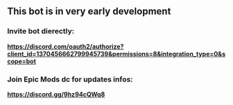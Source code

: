 ## This bot is in very early development

### Invite bot dierectly:
**https://discord.com/oauth2/authorize?client_id=1370456662799945739&permissions=8&integration_type=0&scope=bot**

### Join Epic Mods dc for updates infos:
**https://discord.gg/9hz94cQWq8**
